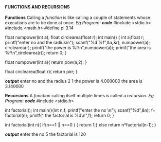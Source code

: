 #### FUNCTIONS AND RECURSIONS ####

****Functions****
Calling a *function* is like calling a couple of statements whose executions are to be done at once.
*Eg Program:*
***code***
#include <stdio.h>
#include <math.h>
#define pi 3.14

float numpower(int a);
float circlearea(float r);
int main() { int a;float r;
   printf("enter no and the radius\n");
   scanf("%d %f",&a,&r);
   numpower(a);
   circlearea(r);
   printf("the power is %f\n",numpower(a));
   printf("the area is %f\n",circlearea(r));
    return 0;
}

float numpower(int a){
    return pow(a,2);
}

float circlearea(float r){
    return pi*r*r;
}

***output***
enter no and the radius
2 1
the power is 4.000000
the area is 3.140000




****Recursions****
A *function* calling itself multiple times is called a *recursion*.
*Eg Program:*
***code***
#include <stdio.h>

int factorial();
int main(){int n,f;
    printf("enter the no \n");
    scanf("%d",&n);
    f= factorial(n);
    printf(" the factorial is %d\n",f);
    return 0;
}

int factorial(int n){ 
    if(n==1 || n==0 )
    { 
    return 1;}
    else
    return n*factorial(n-1);
}

***output***
enter the no 
5
 the factorial is 120






